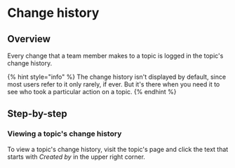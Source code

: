 # Change history

## Overview

Every change that a team member makes to a topic is logged in the topic's change history.

{% hint style="info" %}
The change history isn't displayed by default, since most users refer to it only rarely, if ever. But it's there when you need it to see who took a particular action on a topic.
{% endhint %}

## Step-by-step

### Viewing a topic's change history

To view a topic's change history, visit the topic's page and click the text that starts with _Created by_ in the upper right corner.
